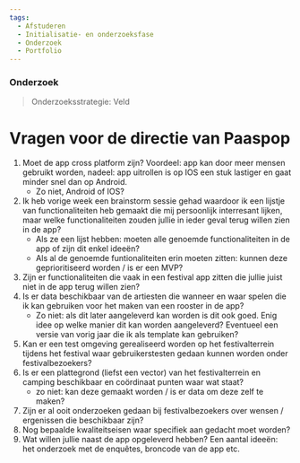 ```yaml
---
tags:
  - Afstuderen
  - Initialisatie- en onderzoeksfase
  - Onderzoek
  - Portfolio
---
```

### Onderzoek
> Onderzoeksstrategie: Veld

# Vragen voor de directie van Paaspop
1. Moet de app cross platform zijn? Voordeel: app kan door meer mensen gebruikt worden, nadeel: app uitrollen is op IOS een stuk lastiger en gaat minder snel dan op Android. 
    * Zo niet, Android of IOS?
2. Ik heb vorige week een brainstorm sessie gehad waardoor ik een lijstje van functionaliteiten heb gemaakt die mij persoonlijk interresant lijken, maar welke functionaliteiten zouden jullie in ieder geval terug willen zien in de app? 
    * Als ze een lijst hebben: moeten alle genoemde functionaliteiten in de app of zijn dit enkel ideeën? 
    * Als al de genoemde funtionaliteiten erin moeten zitten: kunnen deze geprioritiseerd worden / is er een MVP?
3. Zijn er functionaliteiten die vaak in een festival app zitten die jullie juist niet in de app terug willen zien?
4. Is er data beschikbaar van de artiesten die wanneer en waar spelen die ik kan gebruiken voor het maken van een rooster in de app?
    * Zo niet: als dit later aangeleverd kan worden is dit ook goed. Enig idee op welke manier dit kan worden aangeleverd? Eventueel een versie van vorig jaar die ik als template kan gebruiken? 
5. Kan er een test omgeving gerealiseerd worden op het festivalterrein tijdens het festival waar gebruikerstesten gedaan kunnen worden onder festivalbezoekers?
6. Is er een plattegrond (liefst een vector) van het festivalterrein en camping beschikbaar en coördinaat punten waar wat staat?
    * zo niet: kan deze gemaakt worden / is er data om deze zelf te maken? 
7. Zijn er al ooit onderzoeken gedaan bij festivalbezoekers over wensen / ergenissen die beschikbaar zijn?
8. Nog bepaalde kwaliteitseisen waar specifiek aan gedacht moet worden?
9. Wat willen jullie naast de app opgeleverd hebben? Een aantal ideeën: het onderzoek met de enquêtes, broncode van de app etc. 

